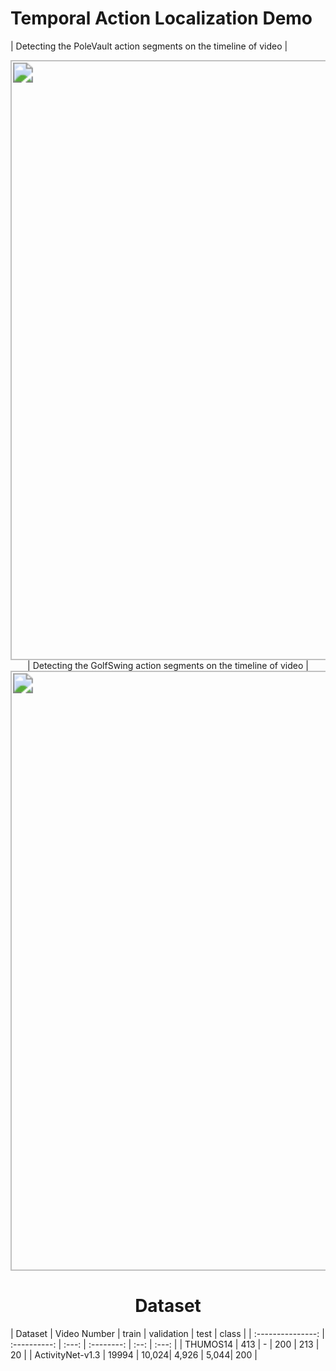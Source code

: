 # Temporal Action Localization Demo

| Detecting the PoleVault action segments on the timeline of video |
<div align=center><img src="Thumos14Demo\PoleVault-Demo.gif" style="zoom:200%;" width="480" /> 
<br/>
| Detecting the GolfSwing action segments on the timeline of video |
<div align=center><img src="Thumos14Demo\GolfSwing-Demo.gif" style="zoom:200%;" width="480"/> 



# Dataset
<div align=left>
|      Dataset      | Video Number | train | validation | test | class |
| :---------------: | :----------: | :---: | :--------: | :--: | :---: |
|      THUMOS14     |    413       |   -   |    200     | 213  |  20   |
| ActivityNet-v1.3  |     19994    | 10,024|    4,926   | 5,044|  200  |
